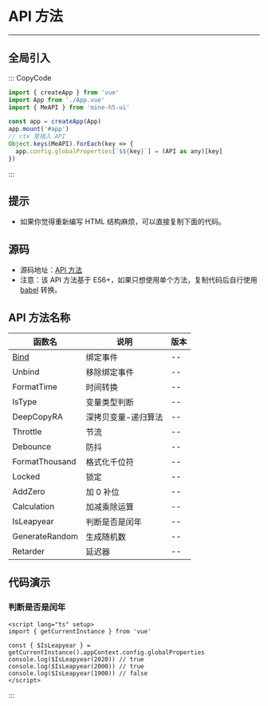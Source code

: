 [bind]: https://github.com/biaov/MINE-H5-UI/blob/master/packages/MeAPI/event.js
[unbind]: https://github.com/biaov/MINE-H5-UI/blob/master/packages/MeAPI/event.js

# API 方法

---

## 全局引入

::: CopyCode

```JavaScript
import { createApp } from 'vue'
import App from './App.vue'
import { MeAPI } from 'mine-h5-ui'

const app = createApp(App)
app.mount('#app')
// ctx 里插入 API
Object.keys(MeAPI).forEach(key => {
  app.config.globalProperties[`$${key}`] = (API as any)[key]
})
```

:::

## 提示

- 如果你觉得重新编写 HTML 结构麻烦，可以直接复制下面的代码。

## 源码

- 源码地址：[API 方法](https://github.com/biaov/MINE-H5-UI/blob/master/packages/MeAPI/function.js)
- 注意：该 API 方法基于 ES6+，如果只想使用单个方法，复制代码后自行使用 [babel](https://www.babeljs.cn/) 转换。

## API 方法名称

| 函数名         | 说明                | 版本 |
| -------------- | ------------------- | ---- |
| [Bind]         | 绑定事件            | --   |
| Unbind         | 移除绑定事件        | --   |
| FormatTime     | 时间转换            | --   |
| IsType         | 变量类型判断        | --   |
| DeepCopyRA     | 深拷贝变量-递归算法 | --   |
| Throttle       | 节流                | --   |
| Debounce       | 防抖                | --   |
| FormatThousand | 格式化千位符        | --   |
| Locked         | 锁定                | --   |
| AddZero        | 加 0 补位           | --   |
| Calculation    | 加减乘除运算        | --   |
| IsLeapyear     | 判断是否是闰年      | --   |
| GenerateRandom | 生成随机数          | --   |
| Retarder       | 延迟器              | --   |

## 代码演示

### 判断是否是闰年

```Vue
<script lang="ts" setup>
import { getCurrentInstance } from 'vue'

const { $IsLeapyear } = getCurrentInstance().appContext.config.globalProperties
console.log($IsLeapyear(2020)) // true
console.log($IsLeapyear(2000)) // true
console.log($IsLeapyear(1900)) // false
</script>
```

:::
